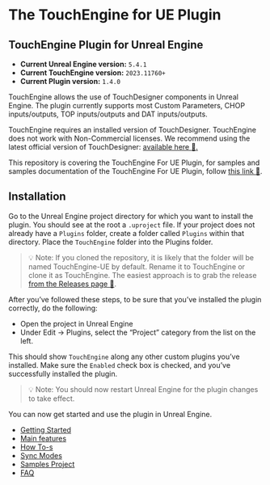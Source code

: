 # The TouchEngine for UE Plugin

## TouchEngine Plugin for Unreal Engine

* **Current Unreal Engine version:** `5.4.1`
* **Current TouchEngine version:** `2023.11760+`
* **Current Plugin version:** `1.4.0`

TouchEngine allows the use of TouchDesigner components in Unreal Engine. The plugin currently supports most Custom Parameters, CHOP inputs/outputs, TOP inputs/outputs and DAT inputs/outputs.

TouchEngine requires an installed version of TouchDesigner. TouchEngine does not work with Non-Commercial licenses. We recommend using the latest official version of TouchDesigner: [available here 🔗.](https://derivative.ca/download)

This repository is covering the TouchEngine For UE Plugin, for samples and samples documentation of the TouchEngine For UE Plugin, follow [this link 🔗](https://github.com/TouchDesigner/TouchEngine-UE-Samples/).

## Installation

Go to the Unreal Engine project directory for which you want to install the plugin. You should see at the root a `.uproject` file. If your project does not already have a `Plugins` folder, create a folder called `Plugins` within that directory. Place the `TouchEngine` folder into the Plugins folder.

> 💡 Note: If you cloned the repository, it is likely that the folder will be named TouchEngine-UE by default.
> Rename it to TouchEngine or clone it as TouchEngine. The easiest approach is to grab the release [from the Releases page 🔗](https://github.com/TouchDesigner/TouchEngine-UE-Samples/releases).

After you’ve followed these steps, to be sure that you’ve installed the plugin correctly, do the following:

- Open the project in Unreal Engine
- Under Edit -> Plugins, select the “Project” category from the list on the left.

This should show `TouchEngine` along any other custom plugins you’ve installed. Make sure the `Enabled` check box is checked, and you’ve successfully installed the plugin.

> 💡 Note: You should now restart Unreal Engine for the plugin changes to take effect.

You can now get started and use the plugin in Unreal Engine.

* [Getting Started](docs/getting-started.md)
* [Main features](docs/main-features.md)
* [How To-s](docs/how-tos.md)
* [Sync Modes](docs/sync-modes.md)
* [Samples Project](https://github.com/TouchDesigner/TouchEngine-UE-Samples/)
* [FAQ](docs/FAQ.md)
